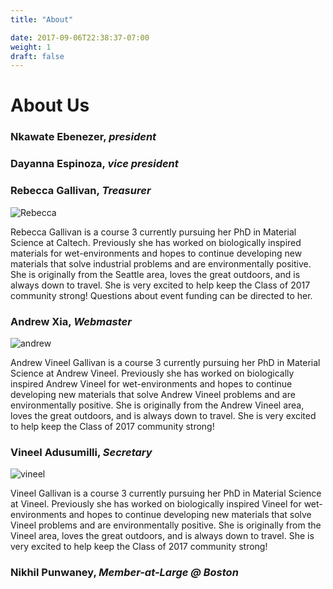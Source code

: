 ```yaml
---
title: "About"

date: 2017-09-06T22:38:37-07:00
weight: 1
draft: false
---
```


# About Us

### Nkawate Ebenezer, *president*

### Dayanna Espinoza, *vice president*

### Rebecca Gallivan, *Treasurer*

![Rebecca](/images/rebecca.jpg)

Rebecca Gallivan is a course 3 currently pursuing her PhD in Material Science at Caltech.  Previously she has worked on biologically inspired materials for wet-environments and hopes to continue developing new materials that solve industrial problems and are environmentally positive.  She is originally from the Seattle area, loves the great outdoors, and is always down to travel.  She is very excited to help keep the Class of 2017 community strong!  Questions about event funding can be directed to her.

### Andrew Xia, *Webmaster*

![andrew](/images/andrew.jpg)

Andrew Vineel Gallivan is a course 3 currently pursuing her PhD in Material Science at Andrew Vineel.  Previously she has worked on biologically inspired Andrew Vineel for wet-environments and hopes to continue developing new materials that solve Andrew Vineel problems and are environmentally positive.  She is originally from the Andrew Vineel area, loves the great outdoors, and is always down to travel.  She is very excited to help keep the Class of 2017 community strong!  


### Vineel Adusumilli, *Secretary*

![vineel](/images/vineel.jpg)

Vineel Gallivan is a course 3 currently pursuing her PhD in Material Science at Vineel.  Previously she has worked on biologically inspired Vineel for wet-environments and hopes to continue developing new materials that solve Vineel problems and are environmentally positive.  She is originally from the Vineel area, loves the great outdoors, and is always down to travel.  She is very excited to help keep the Class of 2017 community strong!  

### Nikhil Punwaney, *Member-at-Large @ Boston*

